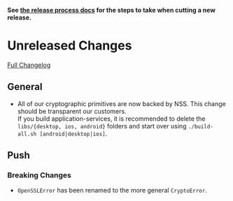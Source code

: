 **See [the release process docs](docs/howtos/cut-a-new-release.md) for the steps to take when cutting a new release.**

# Unreleased Changes

[Full Changelog](https://github.com/mozilla/application-services/compare/v0.33.2...master)

## General

- All of our cryptographic primitives are now backed by NSS. This change should be transparent our customers.  
If you build application-services, it is recommended to delete the `libs/{desktop, ios, android}` folders and start over using `./build-all.sh [android|desktop|ios]`.

## Push

### Breaking Changes

- `OpenSSLError` has been renamed to the more general `CryptoError`.
